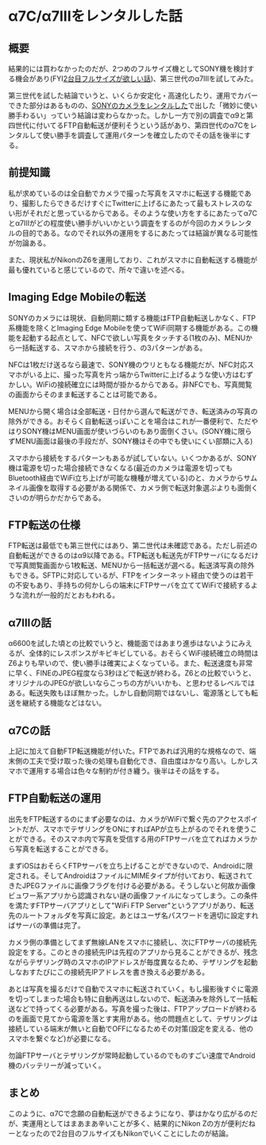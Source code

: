 # α7C/α7IIIをレンタルした話

## 概要
結果的には買わなかったのだが、2つめのフルサイズ機としてSONY機を検討する機会があり(FYI[2台目フルサイズが欲しい話](../2nd-fullsize/))、第三世代のα7IIIを試してみた。

第三世代を試した結論でいうと、いくらか安定化・高速化したり、運用でカバーできた部分はあるものの、[SONYのカメラをレンタルした](../sony-camera-sp/)で出した「微妙に使い勝手わるい」っていう結論は変わらなかった。しかし一方で別の調査でα9と第四世代に付いてるFTP自動転送が便利そうという話があり、第四世代のα7Cをレンタルして使い勝手を調査して運用パターンを確立したのでその話を後半にする。

## 前提知識
私が求めているのは全自動でカメラで撮った写真をスマホに転送する機能であり、撮影したらできるだけすぐにTwitterに上げるにあたって最もストレスのない形がそれだと思っているからである。そのような使い方をするにあたってα7Cとα7IIIがどの程度使い勝手がいいかという調査をするのが今回のカメラレンタルの目的である。なのでそれ以外の運用をするにあたっては結論が異なる可能性が勿論ある。

また、現状私がNikonのZ6を運用しており、これがスマホに自動転送する機能が最も優れていると感じているので、所々で違いを述べる。

## Imaging Edge Mobileの転送
SONYのカメラには現状、自動同期に類する機能はFTP自動転送しかなく、FTP系機能を除くとImaging Edge Mobileを使ってWiFi同期する機能がある。この機能を起動する起点として、NFCで欲しい写真をタッチする(1枚のみ)、MENUから一括転送する、スマホから接続を行う、の3パターンがある。

NFCは1枚だけ送るなら最速で、SONY機のウリともなる機能だが、NFC対応スマホがいる上に、撮った写真を片っ端からTwitterに上げるような使い方はむずかしい。WiFiの接続確立には時間が掛かるからである。非NFCでも、写真閲覧の画面からそのまま転送することは可能である。

MENUから開く場合は全部転送・日付から選んで転送ができ、転送済みの写真の除外ができる。おそらく自動転送っぽいことを場合はこれが一番便利で、ただやはりSONY機はMENU画面が使いづらいのもあり面倒くさい。(SONY機に限らずMENU画面は最後の手段だが、SONY機はその中でも使いにくい部類に入る)

スマホから接続をするパターンもあるが試していない。いくつかあるが、SONY機は電源を切った場合接続できなくなる(最近のカメラは電源を切ってもBluetooth経由でWiFi立ち上げが可能な機種が増えている)のと、カメラからサムネイル画像を取得する必要がある関係で、カメラ側で転送対象選ぶよりも面倒くさいのが明らかだからである。

## FTP転送の仕様
FTP転送は最低でも第三世代にはあり、第二世代は未確認である。ただし前述の自動転送ができるのはα9以降である。FTP転送も転送先がFTPサーバになるだけで写真閲覧画面から1枚転送、MENUから一括転送が選べる。転送済写真の除外もできる。SFTPに対応しているが、FTPをインターネット経由で使うのは若干の不安もあり、手持ちの何かしらの端末にFTPサーバを立ててWiFiで接続するような流れが一般的だとおもわれる。

## α7IIIの話
α6600を試した頃との比較でいうと、機能面ではあまり進歩はないようにみえるが、全体的にレスポンスがキビキビしている。おそらくWiFi接続確立の時間はZ6よりも早いので、使い勝手は確実によくなっている。また、転送速度も非常に早く、FINEのJPEG程度なら3秒ほどで転送が終わる。Z6との比較でいうと、オリジナルのJPEGが欲しいならこっちの方がいいかも、と思わせるレベルではある。転送失敗もほぼ無かった。しかし自動同期ではないし、電源落としても転送を継続する機能などはない。

## α7Cの話
上記に加えて自動FTP転送機能が付いた。FTPであれば汎用的な規格なので、端末側の工夫で受け取った後の処理も自動化でき、自由度はかなり高い。しかしスマホで運用する場合は色々な制約が付き纏う。後半はその話をする。

## FTP自動転送の運用
出先をFTP転送するのにまず必要なのは、カメラがWiFiで繋ぐ先のアクセスポイントだが、スマホでテザリングをONにすればAPが立ち上がるのでそれを使うことができる。そのスマホ内で写真を受信する用のFTPサーバを立てればカメラから写真を転送することができる。

まずiOSはおそらくFTPサーバを立ち上げることができないので、Androidに限定される。そしてAndroidはファイルにMIMEタイプが付いており、転送されてきたJPEGファイルに画像フラグを付ける必要がある。そうしないと何故か画像ビュワー系アプリから認識されない謎の画像ファイルになってしまう。この条件を満たすFTPサーバアプリとして"WiFi FTP Server"というアプリがあり、転送先のルートフォルダを写真に設定。あとはユーザ名パスワードを適切に設定すればサーバの準備は完了。

カメラ側の準備としてまず無線LANをスマホに接続し、次にFTPサーバの接続先設定をする。このときの接続先IPは先程のアプリから見ることができるが、残念ながらテザリング時のスマホのIPアドレスが毎度異なるため、テザリングを起動しなおすたびにこの接続先IPアドレスを書き換える必要がある。

あとは写真を撮るだけで自動でスマホに転送されていく。もし撮影後すぐに電源を切ってしまった場合も特に自動再送はしないので、転送済みを除外して一括転送などで持ってくる必要がある。写真を撮った後は、FTPアップロードが終わるのを画面で見てから電源を落とす実用がある。他の問題点として、テザリングは接続している端末が無いと自動でOFFになるためその対策(設定を変える、他のスマホを繋ぐなど)が必要になる。

勿論FTPサーバとテザリングが常時起動しているのでものすごい速度でAndroid機のバッテリーが減っていく。

## まとめ
このように、α7Cで念願の自動転送ができるようになり、夢はかなり広がるのだが、実運用としてはまあまあ辛いことが多く、結果的にNikon Zの方が便利だねーとなったので2台目のフルサイズもNikonでいくことにしたのが結論。
